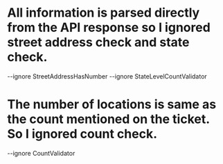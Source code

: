 # All information is parsed directly from the API response so I ignored street address check and state check.

--ignore StreetAddressHasNumber --ignore StateLevelCountValidator

# The number of locations is same as the count mentioned on the ticket. So I ignored count check.

--ignore CountValidator